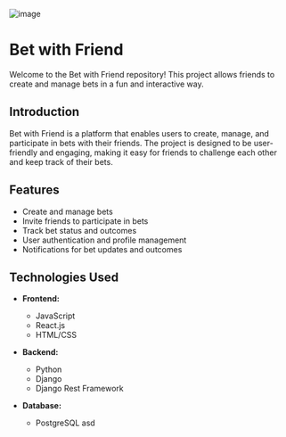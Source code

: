 ![image](https://github.com/JagerBoi/bet_with_friend/assets/57056966/6c52fb65-252a-4632-b217-a09eba44068c)
# Bet with Friend

Welcome to the Bet with Friend repository! This project allows friends to create and manage bets in a fun and interactive way.

## Introduction

Bet with Friend is a platform that enables users to create, manage, and participate in bets with their friends. The project is designed to be user-friendly and engaging, making it easy for friends to challenge each other and keep track of their bets.

## Features

- Create and manage bets
- Invite friends to participate in bets
- Track bet status and outcomes
- User authentication and profile management
- Notifications for bet updates and outcomes

## Technologies Used

- **Frontend:**
  - JavaScript  
  - React.js
  - HTML/CSS

- **Backend:**
  - Python
  - Django
  - Django Rest Framework

- **Database:**
  - PostgreSQL
asd
